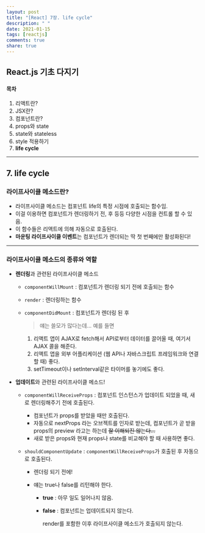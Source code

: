 ```yaml
---
layout: post
title: "[React] 7장. life cycle"
description: " "
date: 2021-01-15
tags: [reactjs]
comments: true
share: true
---
```



## React.js 기초 다지기

#### 목차

1. 리액트란?
2. JSX란?
3. 컴포넌트란?
4. props와 state
5. state와 stateless
6. style 적용하기
7. **life cycle**

___

## 7. life cycle

### 라이프사이클 메소드란?

* 라이프사이클 메소드는 컴포넌트 life의 특정 시점에 호출되는 함수임.
* 이걸 이용하면 컴포넌트가 렌더링하기 전, 후 등등 다양한 시점을 컨트롤 할 수 있음.
* 이 함수들은 리액트에 의해 자동으로 호출된다.
* **마운팅 라이프사이클 이벤트**는 컴포넌트가 렌더되는 딱 첫 번째에만 활성화된다!



***

### 라이프사이클 메소드의 종류와 역할

- **렌더링**과 관련된 라이프사이클 메소드
  - `componentWillMount` :  컴포넌트가 렌더링 되기 전에 호출되는 함수

  - `render` : 렌더링하는 함수

  - `componentDidMount` : 컴포넌트가 렌더링 된 후

    > 얘는 쓸모가 많다는데... 예를 들면

    1. 리액트 앱이 AJAX로 fetch해서 API로부터 데이터를 끌어올 때, 여기서 AJAX 콜을 해준다.
    2. 리액트 앱을 외부 어플리케이션 (웹 API나 자바스크립트 프레임워크와 연결할 때) 좋다.
    3. setTimeout이나 setInterval같은 타이머를 놓기에도 좋다.

    


- **업데이트**와 관련된 라이프사이클 메소드!

  - `componentWillReceiveProps` : 컴포넌트 인스턴스가 업데이트 되었을 때, 새로 렌더링해주기 전에 호출된다.

    - 컴포넌트가 props를 받았을 때만 호출된다.
    - 자동으로 nextProps 라는 오브젝트를 인자로 받는데, 컴포넌트가 곧 받을 props의 preview 라고는 하는데 ~~잘 이해되진 않는다...~~
    - 새로 받은 props와 현재 props나 state를 비교해야 할 때 사용하면 좋다.

  - `shouldComponentUpdate` : `componentWillReceiveProps`가 호출된 후 자동으로 호출된다. 

    - 렌더링 되기 전에!

    - 얘는 true나 false를 리턴해야 한다.

      - **true** : 아무 일도 일어나지 않음.

      - **false** : 컴포넌트는 업데이트되지 않는다. 

        render를 포함한 이후 라이프사이클 메소드가 호출되지 않는다.